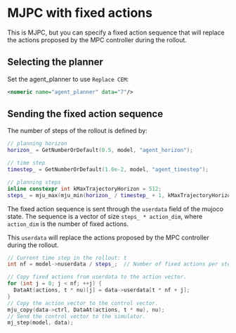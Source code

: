 # MJPC with fixed actions

This is MJPC, but you can specify a fixed action sequence that will replace the actions proposed by the MPC controller during the rollout.


## Selecting the planner

Set the agent_planner to use `Replace CEM`:

```xml
<numeric name="agent_planner" data="7"/>
```

## Sending the fixed action sequence

The number of steps of the rollout is defined by:

```cpp
// planning horizon
horizon_ = GetNumberOrDefault(0.5, model, "agent_horizon");

// time step
timestep_ = GetNumberOrDefault(1.0e-2, model, "agent_timestep");

// planning steps
inline constexpr int kMaxTrajectoryHorizon = 512;
steps_ = mju_max(mju_min(horizon_ / timestep_ + 1, kMaxTrajectoryHorizon), 1);
```

The fixed action sequence is sent through the `userdata` field of the mujoco state. The sequence is a vector of size `steps_ * action_dim`, where `action_dim` is the number of fixed actions.

This `userdata` will replace the actions proposed by the MPC controller during the rollout.

```cpp
// Current time step in the rollout: t
int nf = model->nuserdata / steps_;  // Number of fixed actions per step.

// Copy fixed actions from userdata to the action vector.
for (int j = 0; j < nf; ++j) {
  DataAt(actions, t * nu)[j] = data->userdata[t * nf + j];
}
// Copy the action vector to the control vector.
mju_copy(data->ctrl, DataAt(actions, t * nu), nu);
// Send the control vector to the simulator.
mj_step(model, data);
```

